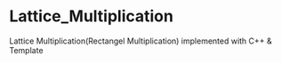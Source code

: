 Lattice_Multiplication
======================

Lattice Multiplication(Rectangel Multiplication) implemented with C++ &amp; Template